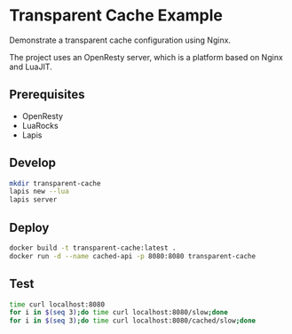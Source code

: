 # Transparent Cache Example

Demonstrate a transparent cache configuration using Nginx.

The project uses an OpenResty server, which is a platform
based on Nginx and LuaJIT.

## Prerequisites

- OpenResty
- LuaRocks
- Lapis

## Develop

```bash
mkdir transparent-cache
lapis new --lua
lapis server
```

## Deploy

```bash
docker build -t transparent-cache:latest .
docker run -d --name cached-api -p 8080:8080 transparent-cache
```

## Test

```bash
time curl localhost:8080
for i in $(seq 3);do time curl localhost:8080/slow;done
for i in $(seq 3);do time curl localhost:8080/cached/slow;done
```
